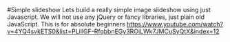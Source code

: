 #Simple slideshow
Lets build a really simple image slideshow using just Javascript. We will not use any jQuery or fancy libraries, just plain old JavaScript. This is for absolute beginners
https://www.youtube.com/watch?v=4YQ4svkETS0&list=PLillGF-RfqbbnEGy3ROiLWk7JMCuSyQtX&index=12
